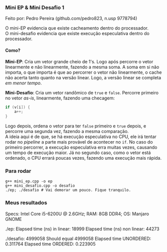 ### Mini EP & Mini Desafio 1 ###
Feito por: Pedro Pereira (github.com/pedro823, n.usp 9778794)

O mini-EP evidencia que existe cacheamento dentro do processador.  
O mini-desafio evidencia que existe execução especulativa 
dentro do processador.

#### Como? ####

**Mini-EP**: Cria um vetor grande cheio de 1's. Logo após percorre
o vetor linearmente e não linearmente, fazendo a mesma soma.
A soma em si não importa, o que importa é que ao percorrer o vetor
não linearmente, o cache não acerta tanto quanto na versão linear.
Logo, a versão linear se completa *em menor tempo*.

**Mini-Desafio**: Cria um vetor randômico de `true` e `false`.
Percorre primeiro no vetor *as-is*, linearmente, fazendo uma checagem:
```C
if (v[i]) {
    a++;
}
```
Logo depois, ordena o vetor
para ter `false` primeiro e `true` depois, e percorre 
uma segunda vez, fazendo a mesma comparação.  
A ideia aqui é de que, se há execução especulativa no CPU, ele irá
tentar rodar no *pipeline* a parte mais provável de acontecer no `if`.
No caso do primeiro percorrer, a execução especulativa erra muitas vezes,
causando um tempo de execução maior. Já no segundo caso, como o vetor está
ordenado, o CPU errará poucas vezes, fazendo uma execução mais rápida.

### Para rodar ###

    g++ mini_ep.cpp -o ep
    g++ mini_desafio.cpp -o desafio
    ./ep; ./desafio # Vai demorar um pouco. Fique tranquilo.

### Meus resultados ###

Specs: Intel Core i5-6200U @ 2.6GHz; RAM: 8GB DDR4; OS: Manjaro GNOME

./ep:
    Elapsed time (ns) in linear: 18999
    Elapsed time (ns) non linear: 44273

./desafio:
    4999058 Should equal 4999058
    Elapsed time UNORDERED: 0.311764
    Elapsed time ORDERED: 0.223905

